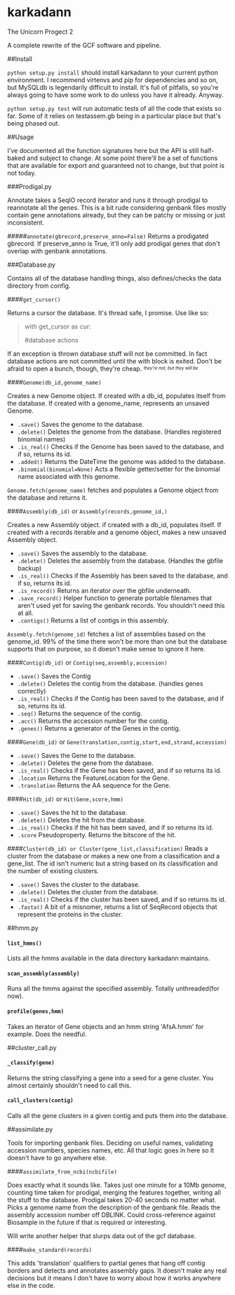 # karkadann
The Unicorn Progect 2

A complete rewrite of the GCF software and pipeline.

##Install

`python setup.py install` should install karkadann to your current python environment. I recommend virtenvs and pip for dependencies and so on, but MySQLdb is legendarily difficult to install. It's full of pitfalls, so you're always going to have some work to do unless you have it already. Anyway.

`python setup.py test` will run automatic tests of all the code that exists so far. Some of it relies on testassem.gb being in a particular place but that's being phased out.

##Usage

I've documented all the function signatures here but the API is still half-baked and subject to change. At some point there'll be a set of functions that are available for export and guaranteed not to change, but that point is not today.

###Prodigal.py

Annotate takes a SeqIO record iterator and runs it through prodigal to reannotate all the genes. This is a bit rude considering genbank files mostly contain gene annotations already, but they can be patchy or missing or just inconsistent.


#####`annotate(gbrecord,preserve_anno=False)`
Returns a prodigated gbrecord. If preserve_anno is True, it'll only add prodigal genes that don't overlap with genbank annotations. 


###Database.py

Contains all of the database handling things, also defines/checks the data directory from config.

####`get_cursor()`

Returns a cursor the database. It's thread safe, I promise. Use like so:

>with get_cursor as cur:
>
>	#database actions

If an exception is thrown database stuff will not be committed. In fact database actions are not committed until the with block is exited. Don't be afraid to open a bunch, though, they're cheap. <sup><sub>_they're not, but they will be_</sub></sup>

####`Genome(db_id,genome_name)`

Creates a new Genome object. If created with a db_id, populates itself from the database. If created with a genome_name, represents an unsaved Genome. 

* `.save()` Saves the genome to the database.
* `.delete()` Deletes the genome from the database. (Handles registered binomial names)
* `.is_real()` Checks if the Genome has been saved to the database, and if so, returns its id.
* `.added()` Returns the DateTime the genome was added to the database.
* `.binomial(binomial=None)` Acts a flexible getter/setter for the binomial name associated with this genome.

`Genome.fetch(genome_name)` fetches and populates a Genome object from the database and returns it.

####`Assembly(db_id)` or `Assembly(records,genome_id,)`

Creates a new Assembly object. if created with a db_id, populates itself. If created with a records iterable and a genome object, makes a new unsaved Assembly object.

* `.save()` Saves the assembly to the database.
* `.delete()` Deletes the assembly from the database. (Handles the gbfile backup)
* `.is_real()` Checks if the Assembly has been saved to the database, and if so, returns its id.
* `.is_record()` Returns an iterator over the gbfile underneath.
* `.save_record()` Helper function to generate portable filenames that aren't used yet for saving the genbank records. You shouldn't need this at all.
* `.contigs()` Returns a list of contigs in this assembly.

`Assembly.fetch(genome_id)` fetches a list of assemblies based on the genome_id. 99% of the time there won't be more than one but the database supports that on purpose, so it doesn't make sense to ignore it here.

####`Contig(db_id)` or `Contig(seq,assembly,accession)`

* `.save()` Saves the Contig
* `.delete()` Deletes the contig from the database. (handles genes correctly)
* `.is_real()` Checks if the Contig has been saved to the database, and if so, returns its id.
* `.seq()` Returns the sequence of the contig.
* `.acc()` Returns the accession number for the contig.
* `.genes()` Returns a generator of the Genes in the contig.

####`Gene(db_id)` or `Gene(translation,contig,start,end,strand,accession)`

* `.save()` Saves the Gene to the database.
* `.delete()` Deletes the gene from the database.
* `.is_real()` Checks if the Gene has been saved, and if so returns its id.
* `.location` Returns the FeatureLocation for the Gene.
* `.translation` Returns the AA sequence for the Gene.

####`Hit(db_id)` or `Hit(Gene,score,hmm)`

* `.save()` Saves the hit to the database.
* `.delete()` Deletes the hit from the database.
* `.is_real()` Checks if the hit has been saved, and if so returns its id.
* `.score` Pseudoproperty. Returns the bitscore of the hit.

####`Cluster(db_id) or Cluster(gene_list,classification)`
Reads a cluster from the database or makes a new one from a classification and a gene_list. The id isn't numeric but a string based on its classification and the number of existing clusters.

* `.save()` Saves the cluster to the database.
* `.delete()` Deletes the cluster from the database.
* `.is_real()` Checks if the cluster has been saved, and if so returns its id.
* `.fasta()` A bit of a misnomer, returns a list of SeqRecord objects that represent the proteins in the cluster.

##hmm.py
#### `list_hmms()`
 Lists all the hmms available in the data directory karkadann maintains.
#### `scan_assembly(assembly)`
Runs all the hmms against the specified assembly. Totally unthreaded(for now).
#### `profile(genes,hmm)`
Takes an iterator of Gene objects and an hmm string 'AfsA.hmm' for example. Does the needful.

##cluster_call.py
#### `_classify(gene)`
Returns the string classifying a gene into a seed for a gene cluster. You almost certainly shouldn't need to call this.

#### `call_clusters(contig)`
Calls all the gene clusters in a given contig and puts them into the database.

##assimilate.py

Tools for importing genbank files. Deciding on useful names, validating accession numbers, species names, etc. All that logic goes in here so it doesn't have to go anywhere else.

####`assimilate_from_ncbi(ncbifile)`

Does exactly what it sounds like. Takes just one minute for a 10Mb genome, counting time taken for prodigal, merging the features together, writing all the stuff to the database. Prodigal takes 20-40 seconds no matter what. Picks a genome name from the description of the genbank file. Reads the assembly accession number off DBLINK. Could cross-reference against Biosample in the future if that is required or interesting.

Will write another helper that slurps data out of the gcf database.

####`make_standard(records)`

This adds 'translation' qualifiers to partial genes that hang off contig borders and detects and annotates assembly gaps. It doesn't make any real decisions but it means I don't have to worry about how it works anywhere else in the code.
